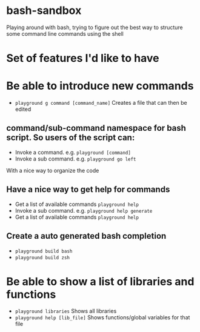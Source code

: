 # bash-sandbox

Playing around with bash, trying to figure out the best way to structure some command line commands using the shell


# Set of features I'd like to have

# Be able to introduce new commands
- `playground g command [command_name]` Creates a file that can then be edited

## command/sub-command namespace for bash script. So users of the script can:

- Invoke a command. e.g. `playground [command]`
- Invoke a sub command. e.g. `playground go left`

With a nice way to organize the code

## Have a nice way to get help for commands
- Get a list of available commands `playground help`
- Invoke a sub command. e.g. `playground help generate`
- Get a list of available commands `playground help`

## Create a auto generated bash completion

- `playground build bash`
- `playground build zsh`

# Be able to show a list of libraries and functions
- `playground libraries` Shows all libraries
- `playground help [lib_file]` Shows functions/global variables for that file

